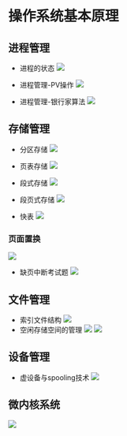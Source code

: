 # 操作系统基本原理
## 进程管理
* 进程的状态
![](_v_images/20210311215530205_1344.png)

* 进程管理-PV操作
![](_v_images/20210311221209773_5912.png)

* 进程管理-银行家算法
![](_v_images/20210311223422813_11619.png)

## 存储管理
* 分区存储
![](_v_images/20210311224309365_4216.png)

* 页表存储
![](_v_images/20210311224640853_6410.png)

* 段式存储
![](_v_images/20210311225143710_16083.png)

* 段页式存储
![](_v_images/20210311225500852_20524.png)

* 快表
![](_v_images/20210311225551956_4211.png)

### 页面置换
![](_v_images/20210311225826749_15701.png)

* 缺页中断考试题
![](_v_images/20210311230819460_19834.png)
## 文件管理
* 索引文件结构
![](_v_images/20210311231219181_30940.png)
* 空闲存储空间的管理
![](_v_images/20210311232028260_17076.png)
![](_v_images/20210311232445358_8934.png)

## 设备管理
* 虚设备与spooling技术
![](_v_images/20210311232916837_27259.png)

## 微内核系统
![](_v_images/20210311233139285_27629.png)